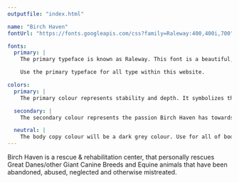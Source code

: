 ```yaml
---
outputfile: "index.html"

name: "Birch Haven"
fontUrl: "https://fonts.googleapis.com/css?family=Raleway:400,400i,700"

fonts:
  primary: |
    The primary typeface is known as Raleway. This font is a beautiful, light, open typeface that will add a gentle touch to the website as a whole.

    Use the primary typeface for all type within this website.  

colors:
  primary: |
    The primary colour represents stability and depth. It symbolizes the trust, loyalty and confidence our company has to offer. Use it for heading 1 and heading 2.

  secondary: |
    The secondary colour represents the passion Birch Haven has towards their dogs. It symbolizes love and adventure; two main dog characteristics. This is meant to make our website pop. Use it for the logo, footer, and icons.

  neutral: |
    The body copy colour will be a dark grey colour. Use for all of body copy, as well as heading 3, 4, 5, 6.
---
```


Birch Haven is a rescue & rehabilitation center, that personally rescues Great Danes/other Giant Canine Breeds and Equine animals that have been abandoned, abused, neglected and otherwise mistreated.
